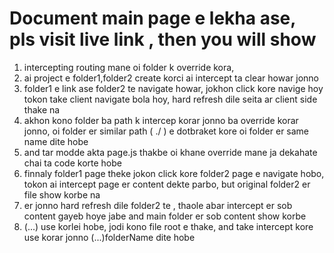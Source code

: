 # Document main page e lekha ase, pls visit live link , then you will show

<ol>
        <li>intercepting routing mane oi folder k override kora, </li>
        <li>ai project e folder1,folder2 create korci ai intercept ta clear howar jonno</li>
        <li>folder1 e link ase folder2 te navigate howar, jokhon click kore navige hoy tokon take client navigate bola hoy, hard refresh dile seita ar client side thake na</li>
        <li>akhon kono folder ba path k intercep korar jonno ba override korar jonno, oi folder er similar path ( ./ ) e dotbraket kore oi folder er same name dite hobe </li>
        <li>and tar modde akta page.js thakbe oi khane override mane ja dekahate chai ta code korte hobe</li>
        <li>finnaly folder1 page theke jokon click kore folder2 page e navigate hobo, tokon ai intercept page er content dekte parbo, but original folder2 er file show korbe na</li>
        <li>er jonno hard refresh dile folder2 te , thaole abar intercept er sob content gayeb hoye jabe and main folder er sob content show korbe</li>
        <li>(...) use korlei hobe, jodi kono file root e thake, and take intercept kore use korar jonno (...)folderName dite hobe</li>
      </ol>

